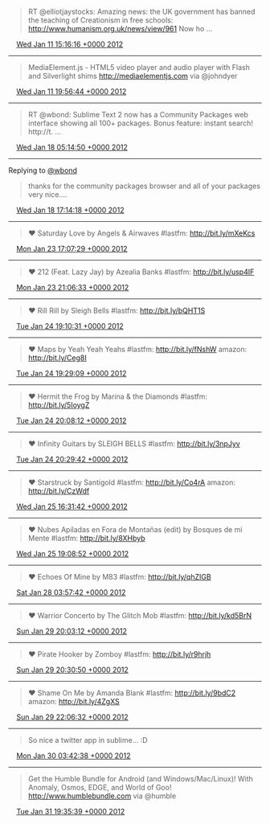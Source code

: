 > RT @elliotjaystocks: Amazing news: the UK government has banned the teaching of Creationism in free schools: http://www.humanism.org.uk/news/view/961 Now ho ...

<img src="/media/tweet.ico" width="12" /> [Wed Jan 11 15:16:16 +0000 2012](https://twitter.com/eduplessis/status/157118633481469953)

----

> MediaElement.js - HTML5 video player and audio player with Flash and Silverlight shims http://mediaelementjs.com via @johndyer

<img src="/media/tweet.ico" width="12" /> [Wed Jan 11 19:56:44 +0000 2012](https://twitter.com/eduplessis/status/157189218773368832)

----

> RT @wbond: Sublime Text 2 now has a Community Packages web interface showing all 100+ packages. Bonus feature: instant search! http://t. ...

<img src="/media/tweet.ico" width="12" /> [Wed Jan 18 05:14:50 +0000 2012](https://twitter.com/eduplessis/status/159503993561808896)

----

Replying to [@wbond](https://twitter.com/wbond/status/147732301378367488)

> thanks for the community packages browser and all of your packages very nice....

<img src="/media/tweet.ico" width="12" /> [Wed Jan 18 17:14:18 +0000 2012](https://twitter.com/eduplessis/status/159685055013326848)

----

> &#9829; Saturday Love by Angels &amp; Airwaves #lastfm: http://bit.ly/mXeKcs

<img src="/media/tweet.ico" width="12" /> [Mon Jan 23 17:07:29 +0000 2012](https://twitter.com/eduplessis/status/161495278329937920)

----

> &#9829; 212 (Feat. Lazy Jay) by Azealia Banks #lastfm: http://bit.ly/usp4IF

<img src="/media/tweet.ico" width="12" /> [Mon Jan 23 21:06:33 +0000 2012](https://twitter.com/eduplessis/status/161555440172412928)

----

> &#9829; Rill Rill by Sleigh Bells #lastfm: http://bit.ly/bQHT1S

<img src="/media/tweet.ico" width="12" /> [Tue Jan 24 19:10:31 +0000 2012](https://twitter.com/eduplessis/status/161888628254048256)

----

> &#9829; Maps by Yeah Yeah Yeahs #lastfm: http://bit.ly/fNshW amazon: http://bit.ly/Ceg8I

<img src="/media/tweet.ico" width="12" /> [Tue Jan 24 19:29:09 +0000 2012](https://twitter.com/eduplessis/status/161893319658573825)

----

> &#9829; Hermit the Frog by Marina &amp; the Diamonds #lastfm: http://bit.ly/5IoygZ

<img src="/media/tweet.ico" width="12" /> [Tue Jan 24 20:08:12 +0000 2012](https://twitter.com/eduplessis/status/161903144027168769)

----

> &#9829; Infinity Guitars by SLEIGH BELLS #lastfm: http://bit.ly/3npJyv

<img src="/media/tweet.ico" width="12" /> [Tue Jan 24 20:29:42 +0000 2012](https://twitter.com/eduplessis/status/161908554658357248)

----

> &#9829; Starstruck by Santigold #lastfm: http://bit.ly/Co4rA amazon: http://bit.ly/CzWdf

<img src="/media/tweet.ico" width="12" /> [Wed Jan 25 16:31:42 +0000 2012](https://twitter.com/eduplessis/status/162211049406345217)

----

> &#9829; Nubes Apiladas en Fora de Montañas (edit) by Bosques de mi Mente #lastfm: http://bit.ly/8XHbyb

<img src="/media/tweet.ico" width="12" /> [Wed Jan 25 19:08:52 +0000 2012](https://twitter.com/eduplessis/status/162250603043627009)

----

> &#9829; Echoes Of Mine by M83 #lastfm: http://bit.ly/qhZIGB

<img src="/media/tweet.ico" width="12" /> [Sat Jan 28 03:57:42 +0000 2012](https://twitter.com/eduplessis/status/163108463550017538)

----

> &#9829; Warrior Concerto by The Glitch Mob #lastfm: http://bit.ly/kd5BrN

<img src="/media/tweet.ico" width="12" /> [Sun Jan 29 20:03:12 +0000 2012](https://twitter.com/eduplessis/status/163713828306169856)

----

> &#9829; Pirate Hooker by Zomboy #lastfm: http://bit.ly/r9hrjh

<img src="/media/tweet.ico" width="12" /> [Sun Jan 29 20:30:50 +0000 2012](https://twitter.com/eduplessis/status/163720779031257088)

----

> &#9829; Shame On Me by Amanda Blank #lastfm: http://bit.ly/9bdC2 amazon: http://bit.ly/4ZgXS

<img src="/media/tweet.ico" width="12" /> [Sun Jan 29 22:06:32 +0000 2012](https://twitter.com/eduplessis/status/163744862053744641)

----

> So nice a twitter app in sublime... :D

<img src="/media/tweet.ico" width="12" /> [Mon Jan 30 03:42:38 +0000 2012](https://twitter.com/eduplessis/status/163829446355329024)

----

> Get the Humble Bundle for Android (and Windows/Mac/Linux)! With Anomaly, Osmos, EDGE, and World of Goo! http://www.humblebundle.com via @humble

<img src="/media/tweet.ico" width="12" /> [Tue Jan 31 19:35:39 +0000 2012](https://twitter.com/eduplessis/status/164431666968928256)